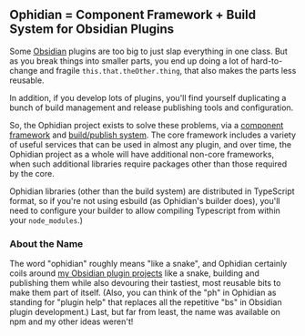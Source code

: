 ## Ophidian = Component Framework + Build System for Obsidian Plugins

Some [Obsidian](https://obsidian.md) plugins are too big to just slap everything in one class.  But as you break things into smaller parts, you end up doing a lot of hard-to-change and fragile `this.that.theOther.thing`, that also makes the parts less reusable.

In addition, if you develop lots of plugins, you'll find yourself duplicating a bunch of build management and release publishing tools and configuration.

So, the Ophidian project exists to solve these problems, via a [component framework](https://github/obsidian-lib/core) and [build/publish system](https://github/ophidian-lib/build).  The core framework includes a variety of useful services that can be used in almost any plugin, and over time, the Ophidian project as a whole will have additional non-core frameworks, when such additional libraries require packages other than those required by the core.

Ophidian libraries (other than the build system) are distributed in TypeScript format, so if you're not using esbuild (as Ophidian's builder does), you'll need to configure your builder to allow compiling Typescript from within your `node_modules`.)

### About the Name

The word "ophidian" roughly means "like a snake", and Ophidian certainly coils around [my Obsidian plugin projects](https://github.com/pjeby?tab=repositories&q=obsidian&type=source&language=&sort=) like a snake, building and publishing them while also devouring their tastiest, most reusable bits to make them part of itself.  (Also, you can think of the "ph" in Ophidian as standing for "plugin help" that replaces all the repetitive "bs" in Obsidian plugin development.)  Last, but far from least, the name was available on npm and my other ideas weren't!

